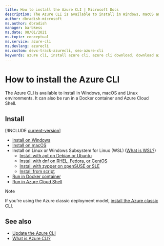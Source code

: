 ```yaml
---
title: How to install the Azure CLI | Microsoft Docs
description: The Azure CLI is available to install in Windows, macOS and Linux environments. It can also be run in a Docker container and Azure Cloud Shell.
author: dbradish-microsoft
ms.author: dbradish
manager: barbkess
ms.date: 08/01/2021
ms.topic: conceptual
ms.service: azure-cli
ms.devlang: azurecli 
ms.custom: devx-track-azurecli, seo-azure-cli
keywords: azure cli, install azure cli, azure cli download, download azure cli
---
```


# How to install the Azure CLI

The Azure CLI is available to install in Windows, macOS and Linux environments.  It can also be run in a Docker container and Azure Cloud Shell.

## Install

[!INCLUDE [current-version](includes/current-version.md)]

* [Install on Windows](install-azure-cli-windows.md)
* [Install on macOS](install-azure-cli-macos.md)
* Install on Linux or Windows Subsystem for Linux (WSL) ([What is WSL?](/windows/wsl/about))
  * [Install with apt on Debian or Ubuntu](./install-azure-cli-linux.md?pivots=apt)
  * [Install with dnf on RHEL, Fedora, or CentOS](./install-azure-cli-linux.md?pivots=dnf)
  * [Install with zypper on openSUSE or SLE](./install-azure-cli-linux.md?pivots=zypper)
  * [Install from script](./install-azure-cli-linux.md?pivots=script)
* [Run in Docker container](run-azure-cli-docker.md)
* [Run in Azure Cloud Shell](/azure/cloud-shell/quickstart)


> [!NOTE]
> If you're using the Azure classic deployment model, [install the Azure classic CLI](install-classic-cli.md).

## See also

* [Update the Azure CLI](update-azure-cli.md)
* [What is Azure CLI?](what-is-azure-cli.md)